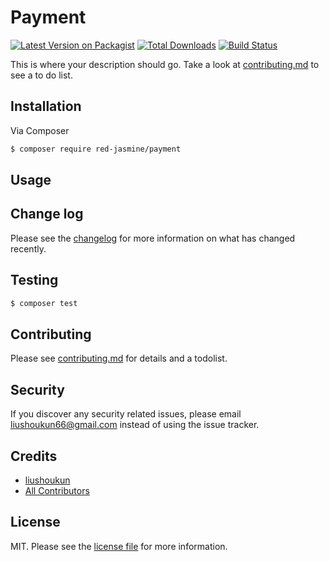 # Payment

[![Latest Version on Packagist][ico-version]][link-packagist]
[![Total Downloads][ico-downloads]][link-downloads]
[![Build Status][ico-travis]][link-travis]

This is where your description should go. Take a look at [contributing.md](contributing.md) to see a to do list.

## Installation

Via Composer

``` bash
$ composer require red-jasmine/payment
```

## Usage

## Change log

Please see the [changelog](changelog.md) for more information on what has changed recently.

## Testing

``` bash
$ composer test
```

## Contributing

Please see [contributing.md](contributing.md) for details and a todolist.

## Security

If you discover any security related issues, please email liushoukun66@gmail.com instead of using the issue tracker.

## Credits

- [liushoukun][link-author]
- [All Contributors][link-contributors]

## License

MIT. Please see the [license file](license.md) for more information.

[ico-version]: https://img.shields.io/packagist/v/red-jasmine/payment.svg?style=flat-square
[ico-downloads]: https://img.shields.io/packagist/dt/red-jasmine/payment.svg?style=flat-square
[ico-travis]: https://img.shields.io/travis/red-jasmine/payment/master.svg?style=flat-square
[ico-styleci]: https://styleci.io/repos/12345678/shield

[link-packagist]: https://packagist.org/packages/red-jasmine/payment
[link-downloads]: https://packagist.org/packages/red-jasmine/payment
[link-travis]: https://travis-ci.org/red-jasmine/payment
[link-styleci]: https://styleci.io/repos/12345678
[link-author]: https://github.com/red-jasmine
[link-contributors]: ../../contributors
